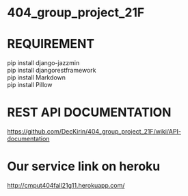 # 404_group_project_21F


# REQUIREMENT
pip install django-jazzmin\
pip install djangorestframework\
pip install Markdown\
pip install Pillow

# REST API DOCUMENTATION
https://github.com/DecKirin/404_group_project_21F/wiki/API-documentation


# Our service link on heroku
http://cmput404fall21g11.herokuapp.com/
